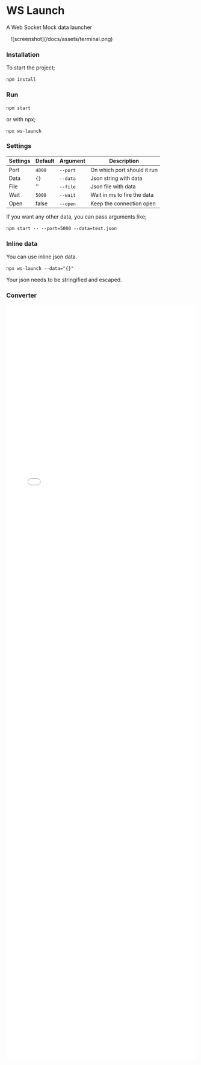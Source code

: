 # WS Launch

A Web Socket Mock data launcher

<div style="max-width: 100%; width: 480px; margin: auto;">
![screenshot](/docs/assets/terminal.png)
</div>

### Installation

To start the project;

```
npm install
```

### Run

```
npm start
```

or with npx;

```
npx ws-launch
```

### Settings

| Settings | Default | Argument | Description                 |
| -------- | ------- | -------- | --------------------------- |
| Port     | `4000`  | `--port` | On which port should it run |
| Data     | `{}`    | `--data` | Json string with data       |
| File     | ''      | `--file` | Json file with data         |
| Wait     | `5000`  | `--wait` | Wait in ms to fire the data |
| Open     | false   | `--open` | Keep the connection open    |

If you want any other data, you can pass arguments like;

```
npm start -- --port=5000 --data=test.json
```

### Inline data

You can use inline json data.

```
npx ws-launch --data="{}"
```

Your json needs to be stringified and escaped.

### Converter

<iframe src="docs/convert.html" style="width: 100%; height: 50vh; min-height: 320px; border: none;"></iframe>

